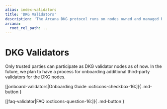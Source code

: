 ```yaml
---
alias: index-validators
title: 'DKG Validators'
description: 'The Arcana DKG protocol runs on nodes owned and managed by Arcana as well as a few trusted third parties. Learn more about how to set up DKG validator nodes and Validator FAQ.'
arcana:
  root_rel_path: ..
---
```


# DKG Validators

Only trusted parties can participate as DKG validator nodes as of now. In the future, we plan to have a process for onboarding additional third-party validators for the DKG nodes.

[[onboard-validators|Onboarding Guide :octicons-checkbox-16:]]{ .md-button }

[[faq-validator|FAQ :octicons-question-16:]]{ .md-button }
